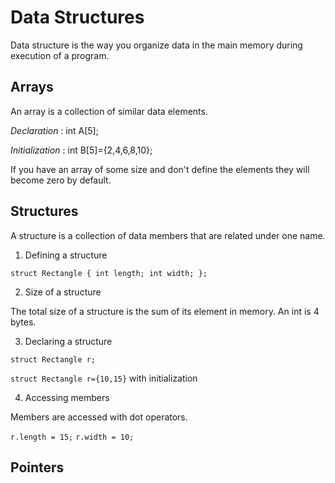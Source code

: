 # Data Structures

Data structure is the way you organize data in the main memory during execution of a program.

## Arrays

An array is a collection of similar data elements.

_Declaration_ : int A[5];

_Initialization_ : int B[5]={2,4,6,8,10};

If you have an array of some size and don't define the elements they will become zero by default.

## Structures

A structure is a collection of data members that are related under one name.

1. Defining a structure

`struct Rectangle { int length; int width; };`

2.  Size of a structure

The total size of a structure is the sum of its element in memory. An int is 4 bytes.

3.  Declaring a structure

`struct Rectangle r;`

`struct Rectangle r={10,15}` with initialization

4. Accessing members

Members are accessed with dot operators.

`r.length = 15;`
`r.width = 10;`

## Pointers
